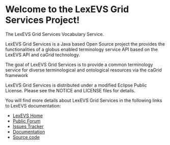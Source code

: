 Welcome to the LexEVS Grid Services Project!
=====================================

The LexEVS Grid Services Vocabulary Service.

LexEVS Grid Services is a Java based Open Source project the provides the functionalities of a globus
enabled terminology service API based on the LexEVS API and caGrid technology.

The goal of LexEVS Grid Services is to provide a common terminology service for diverse terminological
and ontological resources via the caGrid framework

LexEVS Grid Services is distributed under a modified Eclipse Public License.
Please see the NOTICE and LICENSE files for details.

You will find more details about LexEVS Grid Services in the following links to LexEVS documentation:

* [LexEVS Home](https://wiki.nci.nih.gov/display/LexEVS/LexEVS)
* [Public Forum](https://cabig-kc.nci.nih.gov/Vocab/forums/viewforum.php?f=13)
* [Issues Tracker](https://tracker.nci.nih.gov/browse/LEXEVS)
* [Documentation](https://wiki.nci.nih.gov/display/LexEVS/LexEVS#LexEVS-DocumentationandTraining)
* [Source code](https://github.com/NCIP/LexEVS)
